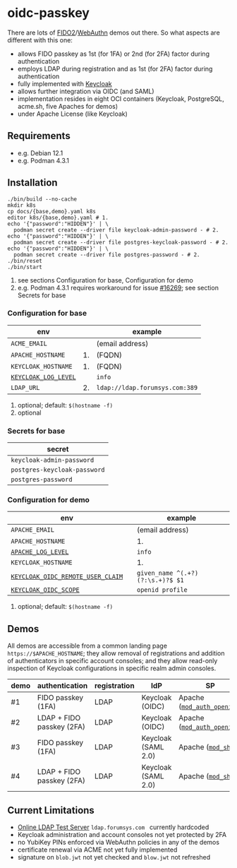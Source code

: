 # oidc-passkey

There are lots of [FIDO2](https://fidoalliance.org/fido2)/[WebAuthn](https://www.w3.org/TR/webauthn-2) demos out there.
So what aspects are different with this one:

* allows FIDO passkey as 1st (for 1FA) or 2nd (for 2FA) factor
  during authentication
* employs LDAP during registration and as 1st (for 2FA) factor
  during authentication
* fully implemented with [Keycloak](https://github.com/keycloak/keycloak/blob/main/LICENSE.txt)
* allows further integration via OIDC (and SAML)
* implementation resides in eight OCI containers
  (Keycloak, PostgreSQL, acme.sh, five Apaches for demos)
* under Apache License (like Keycloak)

## Requirements

* e.g. Debian 12.1
* e.g. Podman 4.3.1

## Installation

```
./bin/build --no-cache
mkdir k8s
cp docs/{base,demo}.yaml k8s
editor k8s/{base,demo}.yaml # 1.
echo '{"password":"HIDDEN"}' | \
  podman secret create --driver file keycloak-admin-password - # 2.
echo '{"password":"HIDDEN"}' | \
  podman secret create --driver file postgres-keycloak-password - # 2.
echo '{"password":"HIDDEN"}' | \
  podman secret create --driver file postgres-password - # 2.
./bin/reset
./bin/start
```

1. see sections Configuration for base, Configuration for demo
2. e.g. Podman 4.3.1 requires workaround for issue [#16269](https://github.com/containers/podman/issues/16269);
   see section Secrets for base

### Configuration for base

| env | | example |
| --- | --- | --- |
| `ACME_EMAIL` | | (email address) |
| `APACHE_HOSTNAME` | 1. | (FQDN) |
| `KEYCLOAK_HOSTNAME` | 1. | (FQDN) |
| [`KEYCLOAK_LOG_LEVEL`](https://www.keycloak.org/server/all-config?q=log-level) | | `info` |
| `LDAP_URL` | 2. | `ldap://ldap.forumsys.com:389` |

1. optional; default: `$(hostname -f)`
2. optional

### Secrets for base

| secret |
| --- |
| `keycloak-admin-password` |
| `postgres-keycloak-password` |
| `postgres-password` |

### Configuration for demo

| env | | example |
| --- | --- | --- |
| `APACHE_EMAIL` | | (email address) |
| `APACHE_HOSTNAME` | | 1. |
| [`APACHE_LOG_LEVEL`](https://httpd.apache.org/docs/2.4/en/mod/core.html#loglevel) | | `info` |
| `KEYCLOAK_HOSTNAME` | | 1. |
| [`KEYCLOAK_OIDC_REMOTE_USER_CLAIM`](https://github.com/OpenIDC/mod_auth_openidc/blob/master/auth_openidc.conf) | | `given_name ^(.+?)(?:\s.+)?$ $1` |
| [`KEYCLOAK_OIDC_SCOPE`](https://github.com/OpenIDC/mod_auth_openidc/blob/master/auth_openidc.conf) | | `openid profile`

1. optional; default: `$(hostname -f)`

## Demos

All demos are accessible from a common landing page `https://$APACHE_HOSTNAME`;
they allow removal of registrations and addition of authenticators in
specific account consoles;
and they allow read-only inspection of Keycloak configurations in specific realm admin consoles.

| demo | authentication | registration | IdP | SP |
| --- | --- | --- | --- | --- |
| #1 | FIDO passkey (1FA) | LDAP | Keycloak (OIDC) | Apache ([`mod_auth_openidc`](https://github.com/OpenIDC/mod_auth_openidc)) |
| #2 | LDAP + FIDO passkey (2FA) | LDAP | Keycloak (OIDC) | Apache ([`mod_auth_openidc`](https://github.com/OpenIDC/mod_auth_openidc)) |
| #3 | FIDO passkey (1FA)  | LDAP | Keycloak (SAML 2.0) | Apache ([`mod_shib`](https://shibboleth.atlassian.net/wiki/spaces/SP3/pages/2065335062/Apache)) |
| #4 | LDAP + FIDO passkey (2FA) | LDAP | Keycloak (SAML 2.0) | Apache ([`mod_shib`](https://shibboleth.atlassian.net/wiki/spaces/SP3/pages/2065335062/Apache)) |

## Current Limitations

* [Online LDAP Test Server](https://www.forumsys.com/2022/05/10/online-ldap-test-server/) `ldap.forumsys.com ` currently hardcoded
* Keycloak administration and account consoles not yet protected by 2FA
* no YubiKey PINs enforced via WebAuthn policies in any of the demos
* certificate renewal via ACME not yet fully implemented
* signature on `blob.jwt` not yet checked and `blow.jwt` not refreshed
